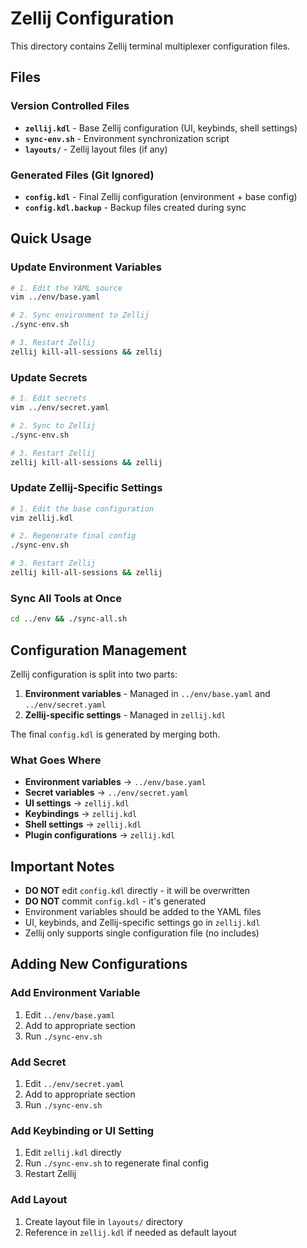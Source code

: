# Zellij Configuration

This directory contains Zellij terminal multiplexer configuration files.

## Files

### Version Controlled Files
- **`zellij.kdl`** - Base Zellij configuration (UI, keybinds, shell settings)
- **`sync-env.sh`** - Environment synchronization script
- **`layouts/`** - Zellij layout files (if any)

### Generated Files (Git Ignored)
- **`config.kdl`** - Final Zellij configuration (environment + base config)
- **`config.kdl.backup`** - Backup files created during sync

## Quick Usage

### Update Environment Variables
```bash
# 1. Edit the YAML source
vim ../env/base.yaml

# 2. Sync environment to Zellij
./sync-env.sh

# 3. Restart Zellij
zellij kill-all-sessions && zellij
```

### Update Secrets
```bash
# 1. Edit secrets
vim ../env/secret.yaml

# 2. Sync to Zellij
./sync-env.sh

# 3. Restart Zellij
zellij kill-all-sessions && zellij
```

### Update Zellij-Specific Settings
```bash
# 1. Edit the base configuration
vim zellij.kdl

# 2. Regenerate final config
./sync-env.sh

# 3. Restart Zellij
zellij kill-all-sessions && zellij
```

### Sync All Tools at Once
```bash
cd ../env && ./sync-all.sh
```

## Configuration Management

Zellij configuration is split into two parts:

1. **Environment variables** - Managed in `../env/base.yaml` and `../env/secret.yaml`
2. **Zellij-specific settings** - Managed in `zellij.kdl`

The final `config.kdl` is generated by merging both.

### What Goes Where
- **Environment variables** → `../env/base.yaml`
- **Secret variables** → `../env/secret.yaml`
- **UI settings** → `zellij.kdl`
- **Keybindings** → `zellij.kdl`
- **Shell settings** → `zellij.kdl`
- **Plugin configurations** → `zellij.kdl`

## Important Notes

- **DO NOT** edit `config.kdl` directly - it will be overwritten
- **DO NOT** commit `config.kdl` - it's generated
- Environment variables should be added to the YAML files
- UI, keybinds, and Zellij-specific settings go in `zellij.kdl`
- Zellij only supports single configuration file (no includes)

## Adding New Configurations

### Add Environment Variable
1. Edit `../env/base.yaml`
2. Add to appropriate section
3. Run `./sync-env.sh`

### Add Secret
1. Edit `../env/secret.yaml`
2. Add to appropriate section
3. Run `./sync-env.sh`

### Add Keybinding or UI Setting
1. Edit `zellij.kdl` directly
2. Run `./sync-env.sh` to regenerate final config
3. Restart Zellij

### Add Layout
1. Create layout file in `layouts/` directory
2. Reference in `zellij.kdl` if needed as default layout

